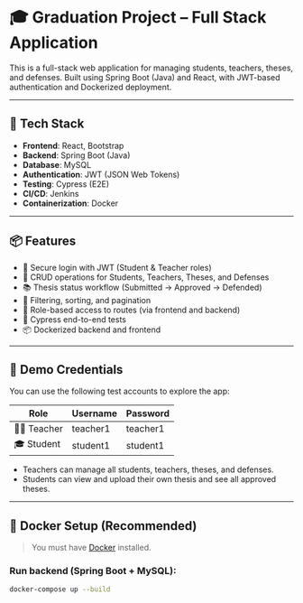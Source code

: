 # 🎓 Graduation Project – Full Stack Application

This is a full-stack web application for managing students, teachers, theses, and defenses. Built using Spring Boot (Java) and React, with JWT-based authentication and Dockerized deployment.

---

## 🚀 Tech Stack

- **Frontend**: React, Bootstrap
- **Backend**: Spring Boot (Java)
- **Database**: MySQL
- **Authentication**: JWT (JSON Web Tokens)
- **Testing**: Cypress (E2E)
- **CI/CD**: Jenkins
- **Containerization**: Docker

---

## 📦 Features

- 🔐 Secure login with JWT (Student & Teacher roles)
- 📄 CRUD operations for Students, Teachers, Theses, and Defenses
- 📚 Thesis status workflow (Submitted → Approved → Defended)
- 🔎 Filtering, sorting, and pagination
- 🎯 Role-based access to routes (via frontend and backend)
- 🧪 Cypress end-to-end tests
- 📦 Dockerized backend and frontend

---

## 🔐 Demo Credentials

You can use the following test accounts to explore the app:

| Role     | Username  | Password  |
| -------- | --------- | --------- |
| 👨‍🏫 Teacher | teacher1 | teacher1 |
| 🎓 Student | student1 | student1 |

- Teachers can manage all students, teachers, theses, and defenses.
- Students can view and upload their own thesis and see all approved theses.

---

## 🐳 Docker Setup (Recommended)

> You must have [Docker](https://www.docker.com/) installed.

### Run backend (Spring Boot + MySQL):

```bash
docker-compose up --build
```


